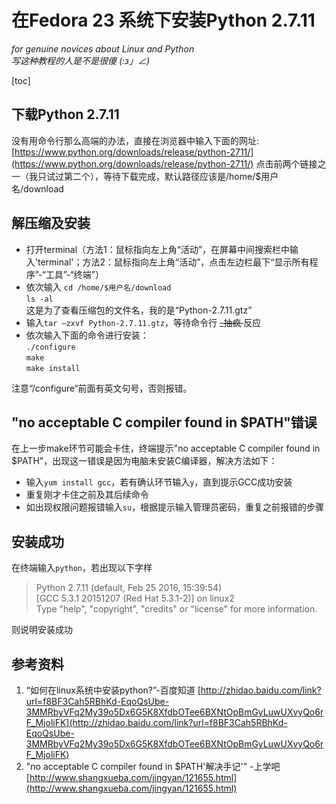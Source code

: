 # 在Fedora 23 系统下安装Python 2.7.11
*for genuine novices about Linux and Python* <br>
*写这种教程的人是不是很傻* *_(:з」∠)_*

[toc]

## 下载Python 2.7.11
没有用命令行那么高端的办法，直接在浏览器中输入下面的网址:
[https://www.python.org/downloads/release/python-2711/](https://www.python.org/downloads/release/python-2711/)
点击前两个链接之一（我只试过第二个），等待下载完成，默认路径应该是/home/$用户名/download
## 解压缩及安装
- 打开terminal（方法1：鼠标指向左上角“活动”，在屏幕中间搜索栏中输入'terminal'；方法2：鼠标指向左上角“活动”，点击左边栏最下“显示所有程序”-“工具”-“终端”）
- 依次输入
`cd /home/$用户名/download`<br>
`ls -al`<br>
这是为了查看压缩包的文件名，我的是“Python-2.7.11.gtz”
- 输入`tar –zxvf Python-2.7.11.gtz`，等待命令行 <del> _抽疯 </del> 反应
- 依次输入下面的命令进行安装： <br>
`./configure` <br>
`make` <br>
`make install`

注意“/configure“前面有英文句号，否则报错。
## "no acceptable C compiler found in $PATH"错误
在上一步make环节可能会卡住，终端提示"no acceptable C compiler found in $PATH"，出现这一错误是因为电脑未安装C编译器，解决方法如下：

- 输入`yum install gcc`，若有确认环节输入`y`，直到提示GCC成功安装
- 重复刚才卡住之前及其后续命令
- 如出现权限问题报错输入`su`，根据提示输入管理员密码，重复之前报错的步骤

## 安装成功
在终端输入`python`，若出现以下字样
>Python 2.7.11 (default, Feb 25 2016, 15:39:54) <br>
[GCC 5.3.1 20151207 (Red Hat 5.3.1-2)] on linux2 <br>
Type "help", "copyright", "credits" or "license" for more information.

则说明安装成功






## 参考资料
1. “如何在linux系统中安装python?”-百度知道 
	[http://zhidao.baidu.com/link?url=f8BF3Cah5RBhKd-EqoQsUbe-3MMRbyVFq2My39o5Dx6G5K8XfdbOTee6BXNtOpBmGyLuwUXvyQo6rF_MjoliFK](http://zhidao.baidu.com/link?url=f8BF3Cah5RBhKd-EqoQsUbe-3MMRbyVFq2My39o5Dx6G5K8XfdbOTee6BXNtOpBmGyLuwUXvyQo6rF_MjoliFK)
2. "no acceptable C compiler found in $PATH'解决手记'" -上学吧 
  [http://www.shangxueba.com/jingyan/121655.html](http://www.shangxueba.com/jingyan/121655.html)
